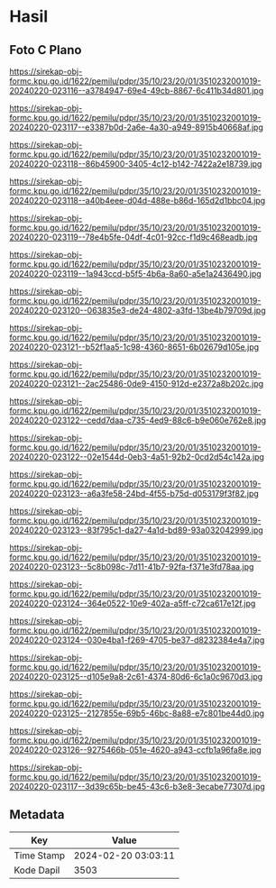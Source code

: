 # Hasil

## Foto C Plano

https://sirekap-obj-formc.kpu.go.id/1622/pemilu/pdpr/35/10/23/20/01/3510232001019-20240220-023116--a3784947-69e4-49cb-8867-6c411b34d801.jpg

https://sirekap-obj-formc.kpu.go.id/1622/pemilu/pdpr/35/10/23/20/01/3510232001019-20240220-023117--e3387b0d-2a6e-4a30-a949-8915b40668af.jpg

https://sirekap-obj-formc.kpu.go.id/1622/pemilu/pdpr/35/10/23/20/01/3510232001019-20240220-023118--86b45900-3405-4c12-b142-7422a2e18739.jpg

https://sirekap-obj-formc.kpu.go.id/1622/pemilu/pdpr/35/10/23/20/01/3510232001019-20240220-023118--a40b4eee-d04d-488e-b86d-165d2d1bbc04.jpg

https://sirekap-obj-formc.kpu.go.id/1622/pemilu/pdpr/35/10/23/20/01/3510232001019-20240220-023119--78e4b5fe-04df-4c01-92cc-f1d9c468eadb.jpg

https://sirekap-obj-formc.kpu.go.id/1622/pemilu/pdpr/35/10/23/20/01/3510232001019-20240220-023119--1a943ccd-b5f5-4b6a-8a60-a5e1a2436490.jpg

https://sirekap-obj-formc.kpu.go.id/1622/pemilu/pdpr/35/10/23/20/01/3510232001019-20240220-023120--063835e3-de24-4802-a3fd-13be4b79709d.jpg

https://sirekap-obj-formc.kpu.go.id/1622/pemilu/pdpr/35/10/23/20/01/3510232001019-20240220-023121--b52f1aa5-1c98-4360-8651-6b02679d105e.jpg

https://sirekap-obj-formc.kpu.go.id/1622/pemilu/pdpr/35/10/23/20/01/3510232001019-20240220-023121--2ac25486-0de9-4150-912d-e2372a8b202c.jpg

https://sirekap-obj-formc.kpu.go.id/1622/pemilu/pdpr/35/10/23/20/01/3510232001019-20240220-023122--cedd7daa-c735-4ed9-88c6-b9e060e762e8.jpg

https://sirekap-obj-formc.kpu.go.id/1622/pemilu/pdpr/35/10/23/20/01/3510232001019-20240220-023122--02e1544d-0eb3-4a51-92b2-0cd2d54c142a.jpg

https://sirekap-obj-formc.kpu.go.id/1622/pemilu/pdpr/35/10/23/20/01/3510232001019-20240220-023123--a6a3fe58-24bd-4f55-b75d-d053179f3f82.jpg

https://sirekap-obj-formc.kpu.go.id/1622/pemilu/pdpr/35/10/23/20/01/3510232001019-20240220-023123--83f795c1-da27-4a1d-bd89-93a032042999.jpg

https://sirekap-obj-formc.kpu.go.id/1622/pemilu/pdpr/35/10/23/20/01/3510232001019-20240220-023123--5c8b098c-7d11-41b7-92fa-f371e3fd78aa.jpg

https://sirekap-obj-formc.kpu.go.id/1622/pemilu/pdpr/35/10/23/20/01/3510232001019-20240220-023124--364e0522-10e9-402a-a5ff-c72ca617e12f.jpg

https://sirekap-obj-formc.kpu.go.id/1622/pemilu/pdpr/35/10/23/20/01/3510232001019-20240220-023124--030e4ba1-f269-4705-be37-d8232384e4a7.jpg

https://sirekap-obj-formc.kpu.go.id/1622/pemilu/pdpr/35/10/23/20/01/3510232001019-20240220-023125--d105e9a8-2c61-4374-80d6-6c1a0c9670d3.jpg

https://sirekap-obj-formc.kpu.go.id/1622/pemilu/pdpr/35/10/23/20/01/3510232001019-20240220-023125--2127855e-69b5-46bc-8a88-e7c801be44d0.jpg

https://sirekap-obj-formc.kpu.go.id/1622/pemilu/pdpr/35/10/23/20/01/3510232001019-20240220-023126--9275466b-051e-4620-a943-ccfb1a96fa8e.jpg

https://sirekap-obj-formc.kpu.go.id/1622/pemilu/pdpr/35/10/23/20/01/3510232001019-20240220-023117--3d39c65b-be45-43c6-b3e8-3ecabe77307d.jpg


## Metadata

| Key        | Value               |
| ---------- | ------------------- |
| Time Stamp | 2024-02-20 03:03:11 |
| Kode Dapil | 3503                |



